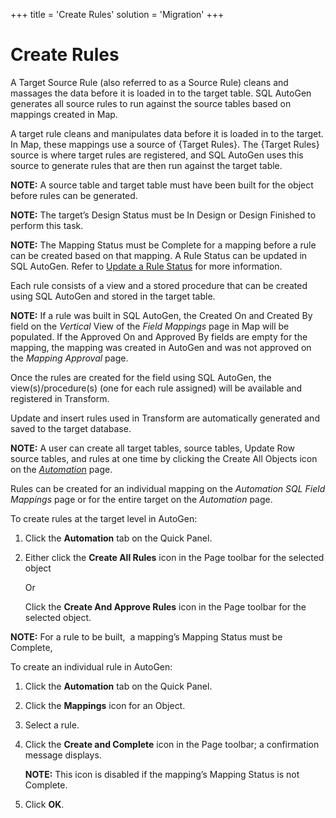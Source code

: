 +++
title = 'Create Rules'
solution = 'Migration'
+++

# Create Rules

A Target Source Rule (also referred to as a Source Rule) cleans and
massages the data before it is loaded in to the target table. SQL
AutoGen generates all source rules to run against the source tables
based on mappings created in Map.

A target rule cleans and manipulates data before it is loaded in to the
target. In Map, these mappings use a source of {Target Rules}. The
{Target Rules} source is where target rules are registered, and SQL
AutoGen uses this source to generate rules that are then run against the
target table.

<span style="font-weight: bold;">NOTE:</span> A source table and target
table must have been built for the object before rules can be generated.

<span style="font-weight: bold;">NOTE:</span> The target’s Design Status
must be In Design or Design Finished to perform this task.

<span style="font-weight: bold;">NOTE:</span> The Mapping Status must be
Complete for a mapping before a rule can be created based on that
mapping. A Rule Status can be updated in SQL AutoGen. Refer to [Update a
Rule Status](Update_a_Rule_Status.htm) for more information.

Each rule consists of a view and a stored procedure that can be created
using SQL AutoGen and stored in the target table.

**NOTE:** If a rule was built in SQL AutoGen, the Created On and Created
By field on the *Vertical* View of the *Field Mappings* page in Map will
be populated. If the Approved On and Approved By fields are empty for
the mapping, the mapping was created in AutoGen and was not approved on
the *Mapping Approval* page.

Once the rules are created for the field using SQL AutoGen, the
view(s)/procedure(s) (one for each rule assigned) will be available and
registered in Transform.

Update and insert rules used in Transform are automatically generated
and saved to the target database.

<span style="font-weight: bold;">NOTE:</span> A user can create all
target tables, source tables, Update Row source tables, and rules at one
time by clicking the Create All Objects icon on the
<span style="font-style: italic;">[Automation](../Page_Desc/Automation_page.htm)</span>
page.

Rules can be created for an individual mapping on the *Automation SQL
Field Mappings* page or for the entire target on the *Automation* page.

To create rules at the target level in AutoGen:

1.  Click the **Automation** tab on the Quick Panel.

2.  Either click the **Create All Rules** icon in the Page toolbar for
    the selected object
    
    Or
    
    Click the **Create And Approve Rules** icon in the Page toolbar for
    the selected object.  

<span style="font-weight: bold;">NOTE:</span> For a rule to be built,  a
mapping’s Mapping Status must be Complete,

To create an individual rule in AutoGen:

1.  Click the **Automation** tab on the Quick Panel.

2.  Click the **Mappings** icon for an Object.

3.  Select a rule.

4.  Click the **Create and Complete** icon in the Page toolbar; a
    confirmation message displays.
    
    **NOTE:** This icon is disabled if the mapping’s Mapping Status is
    not Complete.

5.  Click **OK**.
